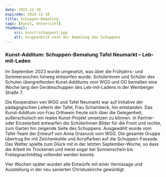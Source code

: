 ```yaml
---
date: 2023-11-10
expireOn: 2024-11-10
title: Schuppen-Bemalung
tags: [Kunst, Unterricht]
thumbnail:
    src: kunst/schuppen1.jpg
    alt: Gruppenbild nach der Bemalung des Schuppens
---
```


### Kunst-Additum: Schuppen-Bemalung Tafel Neumarkt – Leb-mit-Laden

Im September 2023 wurde umgesetzt, was über die Frühjahrs- und Sommerwochen hinweg entworfen wurde. Schülerinnen und Schüler des Schulen übergreifenden Kunst-Additums
vom WGG und OG bemalten eine Woche lang den Geräteschuppen des Leb-mit-Ladens in der Weinberger Straße 7.

Die Kooperation von WGG und Tafel Neumarkt war auf Initiative der pädagogischen Leiterin der Tafel, Frau Schambeck, hin entstanden. Das Kunst-Additum von Frau Orthwein freute sich über die Gelegenheit, außerschulisch ein reales Kunst-Projekt umsetzen zu können. In Partner- oder Einzelarbeit entwarfen die SchülerInnen Bilder für die Front und rechte, zum Garten hin zeigende Seite des Schuppens. Ausgewählt wurde vom Tafel-Team der Entwurf von Anna Grasruck vom WGG. Die gesamte Gruppe übertrug ihn mit Zeichenkohle und Acrylfarben auf die Schuppen-Fassade. Das Wetter spielte zum Glück mit in der letzten September-Woche, so dass die Arbeit im Trockenen und meist sogar bei Sonnenschein bis Freitagnachmittag vollendet werden konnte.

Vier Wochen später wurden alle Entwürfe mit einer Vernissage und Ausstellung in der neu sanierten Christuskirche gewürdigt.

<gallery images="/images/kunst/schuppen1.jpg,/images/kunst/schuppen2.jpg,/images/kunst/schuppen3.jpg,/images/kunst/schuppen4.jpg"></gallery>
